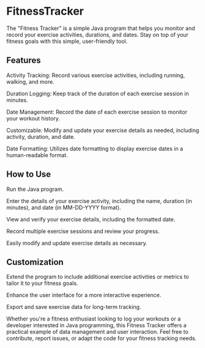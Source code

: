 # FitnessTracker
The "Fitness Tracker" is a simple Java program that helps you monitor and record your exercise activities, durations, and dates. Stay on top of your fitness goals with this simple, user-friendly tool.

## **Features**

Activity Tracking: Record various exercise activities, including running, walking, and more.

Duration Logging: Keep track of the duration of each exercise session in minutes.

Date Management: Record the date of each exercise session to monitor your workout history.

Customizable: Modify and update your exercise details as needed, including activity, duration, and date.

Date Formatting: Utilizes date formatting to display exercise dates in a human-readable format.

## **How to Use**

Run the Java program.

Enter the details of your exercise activity, including the name, duration (in minutes), and date (in MM-DD-YYYY format).

View and verify your exercise details, including the formatted date.

Record multiple exercise sessions and review your progress.

Easily modify and update exercise details as necessary.

## **Customization**

Extend the program to include additional exercise activities or metrics to tailor it to your fitness goals.

Enhance the user interface for a more interactive experience.

Export and save exercise data for long-term tracking.

Whether you're a fitness enthusiast looking to log your workouts or a developer interested in Java programming, this Fitness Tracker offers a practical example of data management and user interaction. Feel free to contribute, report issues, or adapt the code for your fitness tracking needs.

